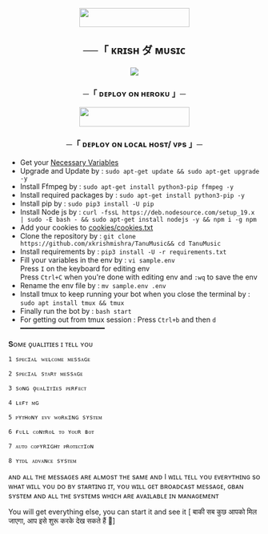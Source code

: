 <p align="center"><a href="https://github.com/Xkrishmishra/Tanumusic/blob/main/cookies/cookies.txt"> <img src="https://img.shields.io/badge/Add%20Your%20Cookies-blue?style=for-the-badge" width="220" height="38.45"/></a></p>
  
  <h2 align="center">
    ──「 ᴋʀɪsʜ ダ ᴍᴜsɪᴄ 
<p align="center">
  <img src="https://i.ibb.co/2FSqhSr/photo-2024-09-19-18-33-46-7416425646991081500.jpg">
</p>

<h3 align="center">
    ─「 ᴅᴇᴩʟᴏʏ ᴏɴ ʜᴇʀᴏᴋᴜ 」─
</h3>

<p align="center"><a href="https://dashboard.heroku.com/new?template=https://github.com/Xkrishmishra/Tanumusic"> <img src="https://img.shields.io/badge/Deploy%20On%20Heroku-black?style=for-the-badge&logo=heroku" width="220" height="38.45"/></a></p>
<h3 align="center">
    ─「 ᴅᴇᴩʟᴏʏ ᴏɴ ʟᴏᴄᴀʟ ʜᴏsᴛ/ ᴠᴘs 」─
</h3>

- Get your [Necessary Variables](https://github.com/xkrishmishra/TanuMusic/blob/main/sample.env)
- Upgrade and Update by :
```sudo apt-get update && sudo apt-get upgrade -y```
- Install Ffmpeg by :
```sudo apt-get install python3-pip ffmpeg -y```
- Install required packages by :
```sudo apt-get install python3-pip -y```
- Install pip by :
```sudo pip3 install -U pip```
- Install Node js by :
```curl -fssL https://deb.nodesource.com/setup_19.x | sudo -E bash - && sudo apt-get install nodejs -y && npm i -g npm```
- Add your cookies to [cookies/cookies.txt](https://github.com/Xkrishmishra/Tanumusic/blob/main/cookies/cookies.txt)
- Clone the repository by :
```git clone https://github.com/xkrishmishra/TanuMusic&& cd TanuMusic```
- Install requirements by :
```pip3 install -U -r requirements.txt```
- Fill your variables in the env by :
```vi sample.env```<br>
Press ```I``` on the keyboard for editing env<br>
Press ```Ctrl+C``` when you're done with editing env and ```:wq``` to save the env<br>
- Rename the env file by :
```mv sample.env .env```
- Install tmux to keep running your bot when you close the terminal by :
```sudo apt install tmux && tmux```
- Finally run the bot by :
```bash start```
- For getting out from tmux session : Press ```Ctrl+b``` and then ```d```<br>
━━━━━━━━━━━━━━━━━━━━


𝐒ᴏᴍᴇ ǫᴜᴀʟɪᴛɪᴇs ɪ ᴛᴇʟʟ ʏᴏᴜ  

    1 sᴘᴇᴄɪᴀʟ ᴡᴇʟᴄᴏᴍᴇ ᴍᴇssᴀɢᴇ 
    
    2 sᴘᴇᴄɪᴀʟ sᴛᴀʀᴛ ᴍᴇssᴀɢᴇ
    
    3 sᴏɴɢ ǫᴜᴀʟɪᴛɪᴇs ᴘᴇʀғᴇᴄᴛ
    
    4 ʟᴇғᴛ ᴍɢ 
    
    5 ᴘʏᴛʜᴏɴʏ ᴇᴠᴠ ᴡᴏʀᴋɪɴɢ sʏsᴛᴇᴍ 
    
    6 ғᴜʟʟ ᴄᴏɴᴛʀᴏʟ ᴛᴏ ʏᴏᴜʀ ʙᴏᴛ 
    
    7 ᴀᴜᴛᴏ ᴄᴏᴘʏʀɪɢʜᴛ ᴘʀᴏᴛᴇᴄᴛɪᴏɴ 
    
    8 ʏᴛᴅʟ ᴀᴅᴠᴀɴᴄᴇ sʏsᴛᴇᴍ 
    
   ᴀɴᴅ ᴀʟʟ ᴛʜᴇ ᴍᴇssᴀɢᴇs ᴀʀᴇ ᴀʟᴍᴏsᴛ ᴛʜᴇ sᴀᴍᴇ ᴀɴᴅ I ᴡɪʟʟ ᴛᴇʟʟ ʏᴏᴜ ᴇᴠᴇʀʏᴛʜɪɴɢ sᴏ ᴡʜᴀᴛ ᴡɪʟʟ ʏᴏᴜ ᴅᴏ ʙʏ sᴛᴀʀᴛɪɴɢ ɪᴛ, ʏᴏᴜ ᴡɪʟʟ ɢᴇᴛ ʙʀᴏᴀᴅᴄᴀsᴛ ᴍᴇssᴀɢᴇ, ɢʙᴀɴ sʏsᴛᴇᴍ ᴀɴᴅ ᴀʟʟ ᴛʜᴇ sʏsᴛᴇᴍs ᴡʜɪᴄʜ ᴀʀᴇ ᴀᴠᴀɪʟᴀʙʟᴇ ɪɴ ᴍᴀɴᴀɢᴇᴍᴇɴᴛ


You will get everything else, you can start it and see it
[ बाकी सब कुछ आपको मिल जाएगा, आप इसे शुरू करके देख सकते हैं 🌾]
